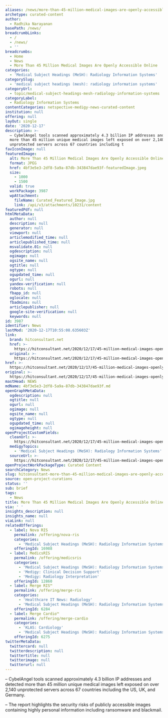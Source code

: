 ```yaml
---
aliases: /news/more-than-45-million-medical-images-are-openly-accessible-online
archetype: curated-content
author:
  - Radhika Narayanan
basePath: /news/
breadcrumbLinks:
  - /
  - /news/
  - ''
breadcrumbs:
  - Home
  - News
  - More Than 45 Million Medical Images Are Openly Accessible Online
categories:
  - 'Medical Subject Headings (MeSH): Radiology Information Systems'
categorySlug:
  - 'medical subject headings (mesh): radiology information systems'
categoryUrl:
  - topic/medical-subject-headings-mesh-radiology-information-systems
categoryLabel:
  - Radiology Information Systems
contentCategories: netspective-medigy-news-curated-content
institution: null
offering: null
layOut: single
date: '2020-12-17'
description: >-
  – CybelAngel tools scanned approximately 4.3 billion IP addresses and detected
  more than 45 million unique medical images left exposed on over 2,140
  unprotected servers across 67 countries including t
favIconImage: null
featuredImage:
  alt: More Than 45 Million Medical Images Are Openly Accessible Online
  format: JPEG
  href: 4bf3e5e3-2df8-5a9a-87db-343847dae93f-featuredImage.jpeg
  size:
    - 1000
    - 1500
  valid: true
  workPackage: 3987
  wpAttachment:
    fileName: Curated_Featured_Image.jpg
    link: /api/v3/attachments/10231/content
featuredPdf: null
htmlMetaData:
  author: null
  description: null
  generator: null
  viewport: null
  articlemodified_time: null
  articlepublished_time: null
  msvalidate.01: null
  ogdescription: null
  ogimage: null
  ogsite_name: null
  ogtitle: null
  ogtype: null
  ogupdated_time: null
  ogurl: null
  yandex-verification: null
  robots: null
  fbapp_id: null
  oglocale: null
  fbadmins: null
  articlepublisher: null
  google-site-verification: null
  keywords: null
id: 3987
identifier: News
lastMod: '2020-12-17T10:55:08.635603Z'
link:
  brand: hitconsultant.net
  href: >-
    https://hitconsultant.net/2020/12/17/45-million-medical-images-openly-accessible-online/#.X9syP9j7RPY
  original: >-
    https://hitconsultant.net/2020/12/17/45-million-medical-images-openly-accessible-online/#.X9syP9j7RPY
href: >-
  https://hitconsultant.net/2020/12/17/45-million-medical-images-openly-accessible-online/#.X9syP9j7RPY
original: >-
  https://hitconsultant.net/2020/12/17/45-million-medical-images-openly-accessible-online/#.X9syP9j7RPY
mastHead: NEWS
mdName: 4bf3e5e3-2df8-5a9a-87db-343847dae93f.md
openGraphMetaData:
  ogdescription: null
  ogtitle: null
  ogurl: null
  ogimage: null
  ogsite_name: null
  ogtype: null
  ogupdated_time: null
  ogimageheight: null
openProjectCustomFields:
  cleanUrl: >-
    https://hitconsultant.net/2020/12/17/45-million-medical-images-openly-accessible-online/#.X9syP9j7RPY
  medigyTopics:
    - 'Medical Subject Headings (MeSH): Radiology Information Systems'
  sourceUrl: >-
    https://hitconsultant.net/2020/12/17/45-million-medical-images-openly-accessible-online/#.X9syP9j7RPY
openProjectWorkPackageType: Curated Content
searchCategory: News
slug: hitconsultant-more-than-45-million-medical-images-are-openly-accessible-online
source: open-project-curations
status: ''
sub: brief
tags:
  - News
title: More Than 45 Million Medical Images Are Openly Accessible Online
via: ' '
insights_description: null
insights_name: null
viaLink: null
relatedOfferings:
  - label: Nova RIS
    permalink: /offering/nova-ris
    categories:
      - 'Medical Subject Headings (MeSH): Radiology Information Systems'
    offeringId: 16988
  - label: MedicsRIS
    permalink: /offering/medicsris
    categories:
      - 'Medical Subject Headings (MeSH): Radiology Information Systems'
      - 'Medigy: Clinical Decision Support'
      - 'Medigy: Radiology Interpretation'
    offeringId: 12860
  - label: Merge RIS™
    permalink: /offering/merge-ris
    categories:
      - 'Healthcare IT News: Radiology'
      - 'Medical Subject Headings (MeSH): Radiology Information Systems'
    offeringId: 6284
  - label: Merge Cardio™
    permalink: /offering/merge-cardio
    categories:
      - 'KLAS: Cardiology'
      - 'Medical Subject Headings (MeSH): Radiology Information Systems'
    offeringId: 6275
twitterMetaData:
  twittercard: null
  twitterdescription: null
  twittertitle: null
  twitterimage: null
  twitterurl: null
---
```

<p>– CybelAngel tools scanned approximately 4.3 billion IP addresses and detected more than 45 million unique medical images left exposed on over 2,140 unprotected servers across 67 countries including the US, UK, and Germany.</p><p>– The report highlights the security risks of publicly accessible images containing highly personal information including ransomware and blackmail.</p>